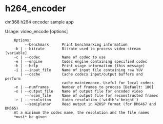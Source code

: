 # h264_encoder
dm368 h264 encoder sample app

Usage: video_encode [options]

        Options:
             --benchmark      Print benchmarking information
        -b | --bitrate        Bitrate used to process video stream [variable]
        -c | --codec          Name of codec to use
        -e | --engine         Codec engine containing specified codec
        -h | --help           Print usage information (this message)
        -i | --input_file     Name of input file containing raw YUV
           | --cache          Cache codecs input/output buffers and perform
                              cache maintenance. Useful for local codecs
        -n | --numframes      Number of frames to process [Default: 100]
        -o | --output_file    Name of output file for encoded video
             --recon_file     Name of output file for reconstructed frames
        -r | --resolution     Video resolution ('width'x'height')
             --semiplanar     Read output in 420SP format (for DM6467 and DM365)
        At a minimum the codec name, the resolution and the file names
        *must* be given
